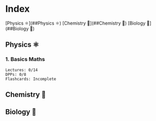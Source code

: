 # Index
[Physics ⚛️](##Physics ⚛️)
[Chemistry 🧪](##Chemistry 🧪)
[Biology 🧬](##Biology 🧬)
## Physics ⚛️
### 1. Basics Maths
```
Lectures: 0/14
DPPs: 0/8
Flashcards: Incomplete
```
## Chemistry 🧪
## Biology 🧬
